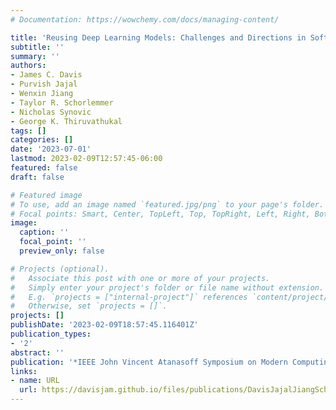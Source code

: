 ```yaml
---
# Documentation: https://wowchemy.com/docs/managing-content/

title: 'Reusing Deep Learning Models: Challenges and Directions in Software Engineering'
subtitle: ''
summary: ''
authors:
- James C. Davis
- Purvish Jajal
- Wenxin Jiang
- Taylor R. Schorlemmer
- Nicholas Synovic
- George K. Thiruvathukal
tags: []
categories: []
date: '2023-07-01'
lastmod: 2023-02-09T12:57:45-06:00
featured: false
draft: false

# Featured image
# To use, add an image named `featured.jpg/png` to your page's folder.
# Focal points: Smart, Center, TopLeft, Top, TopRight, Left, Right, BottomLeft, Bottom, BottomRight.
image:
  caption: ''
  focal_point: ''
  preview_only: false

# Projects (optional).
#   Associate this post with one or more of your projects.
#   Simply enter your project's folder or file name without extension.
#   E.g. `projects = ["internal-project"]` references `content/project/deep-learning/index.md`.
#   Otherwise, set `projects = []`.
projects: []
publishDate: '2023-02-09T18:57:45.116401Z'
publication_types:
- '2'
abstract: ''
publication: '*IEEE John Vincent Atanasoff Symposium on Modern Computing*'
links:
- name: URL
  url: https://davisjam.github.io/files/publications/DavisJajalJiangSchorlemmerSynovicThiruvathukal-DNNReuse-JVA23.pdf
---
```


